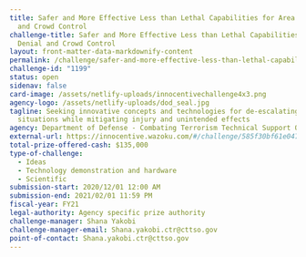 ```yaml
---
title: Safer and More Effective Less than Lethal Capabilities for Area Denial
  and Crowd Control
challenge-title: Safer and More Effective Less than Lethal Capabilities for Area
  Denial and Crowd Control
layout: front-matter-data-markdownify-content
permalink: /challenge/safer-and-more-effective-less-than-lethal-capabilities-for-area-denial-and-crowd-control/
challenge-id: "1199"
status: open
sidenav: false
card-image: /assets/netlify-uploads/innocentivechallenge4x3.png
agency-logo: /assets/netlify-uploads/dod_seal.jpg
tagline: Seeking innovative concepts and technologies for de-escalating
  situations while mitigating injury and unintended effects
agency: Department of Defense - Combating Terrorism Technical Support Office (CTTSO)
external-url: https://innocentive.wazoku.com/#/challenge/585f30bf61e047609c80a12dda8aa9ed?searchIndex=2
total-prize-offered-cash: $135,000
type-of-challenge:
  - Ideas
  - Technology demonstration and hardware
  - Scientific
submission-start: 2020/12/01 12:00 AM
submission-end: 2021/02/01 11:59 PM
fiscal-year: FY21
legal-authority: Agency specific prize authority
challenge-manager: Shana Yakobi
challenge-manager-email: Shana.yakobi.ctr@cttso.gov
point-of-contact: Shana.yakobi.ctr@cttso.gov
---
```

